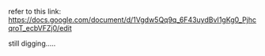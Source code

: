 refer to this link: https://docs.google.com/document/d/1Vgdw5Qq9q_6F43uydBvI1gKg0_PjhcqroT_ecbVFZj0/edit

still digging.....
